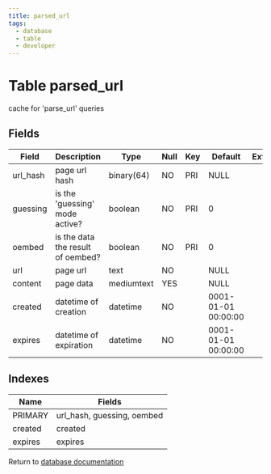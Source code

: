 ```yaml
---
title: parsed_url
tags:
  - database
  - table
  - developer
---
```

# Table parsed_url

cache for 'parse_url' queries

## Fields

| Field    | Description                       | Type       | Null | Key | Default             | Extra |
| -------- | --------------------------------- | ---------- | ---- | --- | ------------------- | ----- |
| url_hash | page url hash                     | binary(64) | NO   | PRI | NULL                |       |
| guessing | is the 'guessing' mode active?    | boolean    | NO   | PRI | 0                   |       |
| oembed   | is the data the result of oembed? | boolean    | NO   | PRI | 0                   |       |
| url      | page url                          | text       | NO   |     | NULL                |       |
| content  | page data                         | mediumtext | YES  |     | NULL                |       |
| created  | datetime of creation              | datetime   | NO   |     | 0001-01-01 00:00:00 |       |
| expires  | datetime of expiration            | datetime   | NO   |     | 0001-01-01 00:00:00 |       |

## Indexes

| Name    | Fields                     |
| ------- | -------------------------- |
| PRIMARY | url_hash, guessing, oembed |
| created | created                    |
| expires | expires                    |


Return to [database documentation](/spec/database/)
